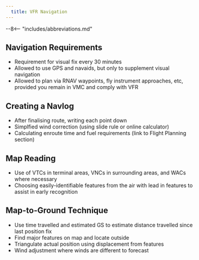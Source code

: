 ```yaml
---
  title: VFR Navigation
---
```


--8<-- "includes/abbreviations.md"

## Navigation Requirements
- Requirement for visual fix every 30 minutes
- Allowed to use GPS and navaids, but only to supplement visual navigation
- Allowed to plan via RNAV waypoints, fly instrument approaches, etc, provided you remain in VMC and comply with VFR

## Creating a Navlog
- After finalising route, writing each point down
- Simplfied wind correction (using slide rule or online calculator)
- Calculating enroute time and fuel requirements (link to Flight Planning section)

## Map Reading
- Use of VTCs in terminal areas, VNCs in surrounding areas, and WACs where necessary
- Choosing easily-identifiable features from the air with lead in features to assist in early recognition

## Map-to-Ground Technique
- Use time travelled and estimated GS to estimate distance travelled since last position fix
- Find major features on map and locate outside
- Triangulate actual position using displacement from features
- Wind adjustment where winds are different to forecast